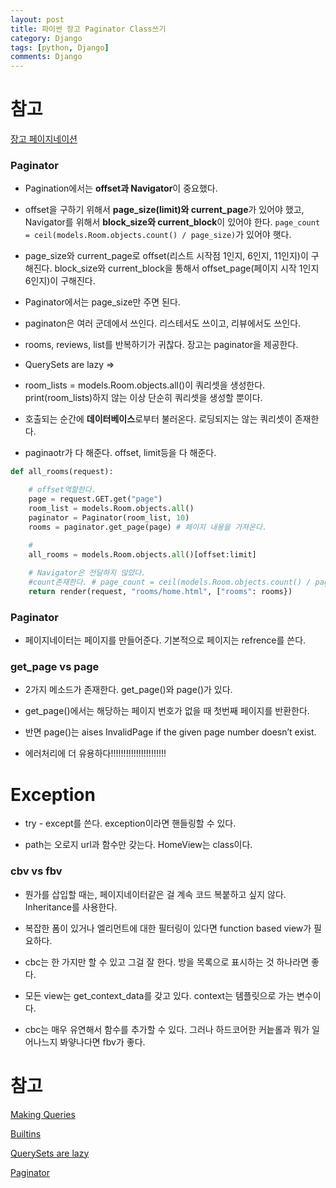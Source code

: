 ```yaml
---
layout: post
title: 파이썬 장고 Paginator Class쓰기
category: Django
tags: [python, Django]
comments: Django
---
```


# 참고

[장고 페이지네이션](https://docs.djangoproject.com/en/2.2/topics/pagination/#django.core.paginator.Paginator.count)

### Paginator

- Pagination에서는 **offset과 Navigator**이 중요했다.

- offset을 구하기 위해서 **page_size(limit)와 current_page**가 있어야 했고, Navigator를 위해서 **block_size와 current_block**이 있어야 한다. `page_count = ceil(models.Room.objects.count() / page_size)`가 있어야 햇다.

- page_size와 current_page로 offset(리스트 시작점 1인지, 6인지, 11인지)이 구해진다. block_size와 current_block을 통해서 offset_page(페이지 시작 1인지 6인지)이 구해진다.

- Paginator에서는 page_size만 주면 된다.

- paginaton은 여러 군데에서 쓰인다. 리스테서도 쓰이고, 리뷰에서도 쓰인다.

- rooms, reviews, list를 반복하기가 귀찮다. 장고는 paginator을 제공한다.

- QuerySets are lazy => 

- room_lists = models.Room.objects.all()이 쿼리셋을 생성한다. print(room_lists)하지 않는 이상 단순히 쿼리셋을 생성할 뿐이다.

- 호출되는 순간에 **데이터베이스**로부터 불러온다. 로딩되지는 않는 쿼리셋이 존재한다.

- paginaotr가 다 해준다. offset, limit등을 다 해준다.

```python
def all_rooms(request):

    # offset역할한다.
    page = request.GET.get("page")
    room_list = models.Room.objects.all()
    paginator = Paginator(room_list, 10)
    rooms = paginator.get_page(page) # 페이지 내용을 가져온다. 
    
    #
    all_rooms = models.Room.objects.all()[offset:limit]

    # Navigator은 전달하지 않았다.
    #count존재한다. # page_count = ceil(models.Room.objects.count() / page_size)
    return render(request, "rooms/home.html", ["rooms": rooms})

```

### Paginator

- 페이지네이터는 페이지를 만들어준다. 기본적으로 페이지는 refrence를 쓴다.

### get_page vs page

- 2가지 메소드가 존재한다. get_page()와 page()가 있다.

- get_page()에서는 해당하는 페이지 번호가 없을 때 첫번째 페이지를 반환한다.

- 반면 page()는 aises InvalidPage if the given page number doesn’t exist.

- 에러처리에 더 유용하다!!!!!!!!!!!!!!!!!!!!!!

# Exception

- try - except를 쓴다. exception이라면 핸들링할 수 있다.

- path는 오로지 url과 함수만 갖는다.  HomeView는 class이다.


### cbv vs fbv

- 뭔가를 삽입할 때는, 페이지네이터같은 걸 계속 코드 복붙하고 싶지 않다. Inheritance를 사용한다.

- 복잡한 폼이 있거나 엘리먼트에 대한 필터링이 있다면 function based view가 필요하다.

- cbc는 한 가지만 할 수 있고 그걸 잘 한다. 방을 목록으로 표시하는 것 하나라면 좋다.

- 모든 view는 get_context_data를 갖고 있다. context는 템플릿으로 가는 변수이다.

- cbc는 매우 유연해서 함수를 추가할 수 있다. 그러나 하드코어한 커늩롤과 뭐가 일어나느지 봐얗나다면 fbv가 좋다.

# 참고

[Making Queries](https://docs.djangoproject.com/en/2.2/topics/db/queries/)

[Builtins](https://docs.djangoproject.com/en/2.2/ref/templates/builtins/)

[QuerySets are lazy](https://docs.djangoproject.com/en/2.2/topics/db/queries/#querysets-are-lazy)

[Paginator](https://docs.djangoproject.com/en/2.2/topics/pagination/)
